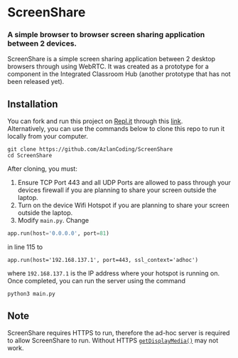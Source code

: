 # ScreenShare
### A simple browser to browser screen sharing application between 2 devices.
ScreenShare is a simple screen sharing application between 2 desktop browsers through using WebRTC. It was created as a prototype for a component in the Integrated Classroom Hub (another prototype that has not been released yet).
## Installation
You can fork and run this project on [Repl.it](https://repl.it) through this [link](https://screenshare.azlancoding.repl.co).<br>
Alternatively, you can use the commands below to clone this repo to run it locally from your computer.
```
git clone https://github.com/AzlanCoding/ScreenShare
cd ScreenShare
```
After cloning, you must:
1. Ensure TCP Port 443 and all UDP Ports are allowed to pass through your devices firewall if you are planning to share your screen outside the laptop. 
2. Turn on the device Wifi Hotspot if you are planning to share your screen outside the laptop.
3. Modify `main.py`. Change
 ```python
 app.run(host='0.0.0.0', port=81)
 ```
 in line 115 to 
 ```
 app.run(host='192.168.137.1', port=443, ssl_context='adhoc')
 ```
 where `192.168.137.1` is the IP address where your hotspot is running on.
 <br>
 Once completed, you can run the server using the command
 ```
 python3 main.py
 ```
 ## Note
 ScreenShare requires HTTPS to run, therefore the ad-hoc server is required to allow ScreenShare to run. Without HTTPS [`getDisplayMedia()`](https://developer.mozilla.org/en-US/docs/Web/API/MediaDevices/getDisplayMedia) may not work.
 